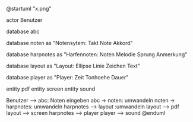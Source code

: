 @startuml "x.png"

actor Benutzer

database abc

database noten as "Notensytem: 
Takt 
Note 
Akkord"

database harpnotes as "Harfennoten:
Noten
Melodie
Sprung
Anmerkung"


database layout as "Layout:
Ellipse
Linie
Zeichen
Text"

database player as "Player:
Zeit
Tonhoehe
Dauer"


entity pdf
entity screen
entity sound


Benutzer --> abc: Noten eingeben
abc -> noten: umwandeln
noten -> harpnotes: umwandeln
harpnotes --> layout :umwandeln
layout --> pdf
layout --> screen
harpnotes --> player
player --> sound
@enduml